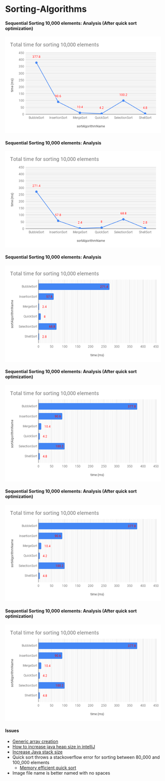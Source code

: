 # Sorting-Algorithms 

#### Sequential Sorting 10,000 elements: Analysis (After quick sort optimization)
![10,000 elements2](src/main/resources/10,000-elements-after-quick-sort-optimization-2.png?raw=true)

#### Sequential Sorting 10,000 elements: Analysis
![10,000 elements2](src/main/resources/10000-elements-sequential-2.png?raw=true)

#### Sequential Sorting 10,000 elements: Analysis
![10,000 elements1](src/main/resources/10000-elements-sequential-1.png?raw=true)

#### Sequential Sorting 10,000 elements: Analysis (After quick sort optimization)
![10,000 elements1](src/main/resources/10,000-elements-after-quick-sort-optimization-1.png?raw=true)



#### Sequential Sorting 10,000 elements: Analysis (After quick sort optimization)
![10,000 elements1](src/main/resources/10,000-elements-after-quick-sort-optimization-1.png?raw=true)

#### Sequential Sorting 10,000 elements: Analysis (After quick sort optimization)
![10,000 elements2](src/main/resources/10,000-elements-after-quick-sort-optimization-1.png?raw=true)

#### Issues
* [Generic array creation](https://stackoverflow.com/questions/7131652/generic-array-creation-error/23034391)
* [How to increase java heap size in intelliJ](https://www.jetbrains.com/help/idea/increasing-memory-heap.html)
* [Increase Java stack size](https://stackoverflow.com/questions/3700459/how-to-increase-the-java-stack-size)
* Quick sort throws a stackoverflow error for sorting between 80_000 and 100_000 elements
    * [Memory efficient quick sort](https://stackoverflow.com/questions/33884057/quick-sort-stackoverflow-error-for-large-arrays)
* Image file name is better named with no spaces
